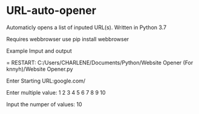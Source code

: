 # URL-auto-opener
Automaticly opens a list of inputed URL(s). Written in Python 3.7

Requires webbrowser
use pip install webbrowser

Example Imput and output

= RESTART: C:/Users/CHARLENE/Documents/Python/Website Opener (For knnyh)/Website Opener.py

Enter Starting URL:google.com/

Enter multiple value: 1 2 3 4 5 6 7 8 9 10

Input the numper of values: 10
